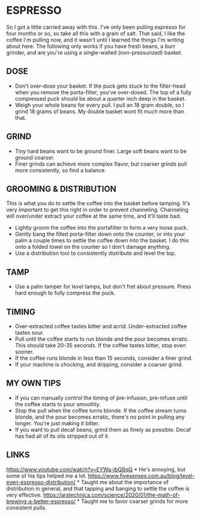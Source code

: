 # ESPRESSO

So I got a little carried away with this. I've only been pulling espresso for four months or so, so take all this with a grain of salt. That said, I like the coffee I'm pulling now, and it wasn't until I learned the things I'm writing about here. The following only works if you have fresh beans, a burr grinder, and are you're using a single-walled (non-pressurized) basket.

## DOSE

* Don't over-dose your basket. If the puck gets stuck to the filter-head when you remove the porta-filter, you've over-dosed. The top of a fully compressed puck should be about a quarter inch deep in the basket.
* Weigh your whole beans for every pull. I pull an 18 gram double, so I grind 18 grams of beans. My double basket wont fit much more than that.

## GRIND

* Tiny hard beans want to be ground finer. Large soft beans want to be ground coarser.
* Finer grinds can achieve more complex flavor, but coarser grinds pull more consistently, so find a balance.

## GROOMING & DISTRIBUTION

This is what you do to settle the coffee into the basket before tamping. It's very important to get this right in order to prevent channeling. Channeling will over/under extract your coffee at the same time, and it'll taste bad.

* Lightly groom the coffee into the portafilter to form a very loose puck.
* Gently bang the filled porta-filter down onto the counter, or into your palm a couple times to settle the coffee down into the basket. I do this onto a folded towel on the counter so I don't damage anything.
* Use a distribution tool to consistently distribute and level the top.

## TAMP
* Use a palm tamper for level tamps, but don't fret about pressure. Press hard enough to fully compress the puck.

## TIMING

* Over-extracted coffee tastes bitter and acrid. Under-extracted coffee tastes sour.
* Pull until the coffee starts to run blonde and the pour becomes erratic. This should take 20-35 seconds. If the coffee tastes bitter, stop even sooner.
* If the coffee runs blonde in less than 15 seconds, consider a finer grind.
* If your machine is chocking, and dripping, consider a coarser grind.

## MY OWN TIPS

* If you can manually control the timing of pre-infusion, pre-infuse until the coffee starts to pour smoothly.
* Stop the pull when the coffee turns blonde. If the coffee stream turns blonde, and the pour becomes erratic, there's no point in pulling any longer. You're just making it bitter.
* If you want to pull decaf beans, grind them as finely as possible. Decaf has had all of its oils stripped out of it.

## LINKS

https://www.youtube.com/watch?v=EYWa-jbQBqQ * He's annoying, but some of his tips helped me a lot.
https://www.fivesenses.com.au/blog/level-even-espresso-distribution/ * Taught me about the importance of distribution in general, and that tapping and banging to settle the coffee is very effective.
https://arstechnica.com/science/2020/01/the-math-of-brewing-a-better-espresso/ * Taught me to favor coarser grinds for more consistent pulls.
